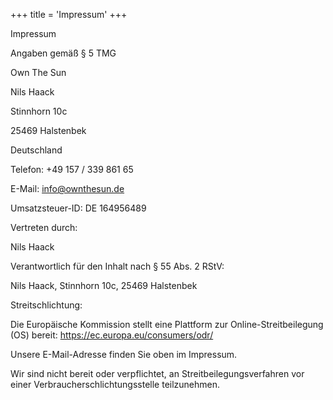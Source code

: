 +++
title = 'Impressum'
+++

Impressum



Angaben gemäß § 5 TMG



Own The Sun

Nils Haack

Stinnhorn 10c

25469 Halstenbek

Deutschland



Telefon: +49 157 / 339 861 65

E-Mail: info@ownthesun.de

Umsatzsteuer-ID: DE 164956489

Vertreten durch:

Nils Haack



Verantwortlich für den Inhalt nach § 55 Abs. 2 RStV:

Nils Haack, Stinnhorn 10c, 25469 Halstenbek



Streitschlichtung:

Die Europäische Kommission stellt eine Plattform zur Online-Streitbeilegung (OS) bereit: https://ec.europa.eu/consumers/odr/

Unsere E-Mail-Adresse finden Sie oben im Impressum.



Wir sind nicht bereit oder verpflichtet, an Streitbeilegungsverfahren vor einer Verbraucherschlichtungsstelle teilzunehmen.


